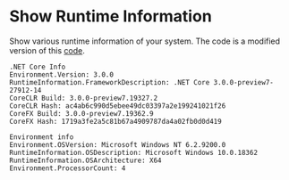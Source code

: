 # Show Runtime Information

Show various runtime information of your system. The code is a modified version of this [code](https://github.com/richlander/testapps/blob/master/versioninfo/Program.cs).


```
.NET Core Info
Environment.Version: 3.0.0
RuntimeInformation.FrameworkDescription: .NET Core 3.0.0-preview7-27912-14
CoreCLR Build: 3.0.0-preview7.19327.2
CoreCLR Hash: ac4ab6c990d5ebee49dc03397a2e199241021f26
CoreFX Build: 3.0.0-preview7.19362.9
CoreFX Hash: 1719a3fe2a5c81b67a4909787da4a02fb0d0d419

Environment info
Environment.OSVersion: Microsoft Windows NT 6.2.9200.0
RuntimeInformation.OSDescription: Microsoft Windows 10.0.18362
RuntimeInformation.OSArchitecture: X64
Environment.ProcessorCount: 4
```